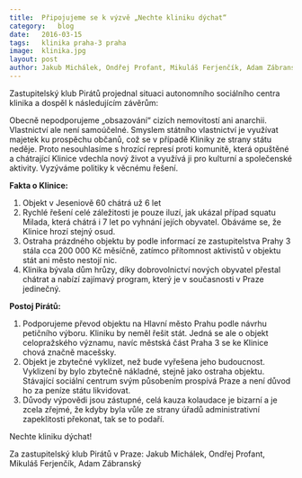 ```yaml
---
title:	Připojujeme se k výzvě „Nechte kliniku dýchat“
category:	blog
date:	2016-03-15
tags:	klinika praha-3 praha
image:	klinika.jpg
layout:	post
author:	Jakub Michálek, Ondřej Profant, Mikuláš Ferjenčík, Adam Zábranský
---
```


Zastupitelský klub Pirátů projednal situaci autonomního sociálního centra klinika a dospěl k následujícím závěrům:

Obecně nepodporujeme „obsazování“ cizích nemovitostí ani anarchii. Vlastnictví ale není samoúčelné. Smyslem státního vlastnictví je využívat majetek ku prospěchu občanů, což se v případě Kliniky ze strany státu neděje. Proto nesouhlasíme s hrozící represí proti komunitě, která opuštěné a chátrající Klinice vdechla nový život a využívá ji pro kulturní a společenské aktivity. Vyzýváme politiky k věcnému řešení.

**Fakta o Klinice:**

1. Objekt v Jeseniově 60 chátrá už 6 let
2. Rychlé řešení celé záležitosti je pouze iluzí, jak ukázal případ squatu Milada, která chátrá i 7 let po vyhnání jejích obyvatel. Obáváme se, že Klinice hrozí stejný osud.
3. Ostraha prázdného objektu by podle informací ze zastupitelstva Prahy 3 stála cca 200 000 Kč měsíčně, zatímco přítomnost aktivistů v objektu stát ani město nestojí nic.
4. Klinika bývala dům hrůzy, díky dobrovolnictví nových obyvatel přestal chátrat a nabízí zajímavý program, který je v současnosti v Praze jedinečný.

**Postoj Pirátů:**

1. Podporujeme převod objektu na Hlavní město Prahu podle návrhu petičního výboru. Kliniku by neměl řešit stát. Jedná se ale o objekt celopražského významu, navíc městská část Praha 3 se ke Klinice chová značně macešsky.
2. Objekt je zbytečné vyklízet, než bude vyřešena jeho budoucnost. Vyklizení by bylo zbytečně nákladné, stejně jako ostraha objektu. Stávající sociální centrum svým působením prospívá Praze a není důvod ho za peníze státu likvidovat.
3. Důvody výpovědi jsou zástupné, celá kauza kolaudace je bizarní a je zcela zřejmé, že kdyby byla vůle ze strany úřadů administrativní zapeklitosti překonat, tak se to podaří.

Nechte kliniku dýchat!

Za zastupitelský klub Pirátů v Praze: Jakub Michálek, Ondřej Profant, Mikuláš Ferjenčík, Adam Zábranský

